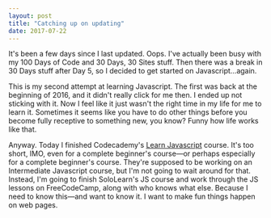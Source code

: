```yaml
---
layout: post
title: "Catching up on updating"
date: 2017-07-22
---
```

It's been a few days since I last updated. Oops. I've actually been busy with my 100 Days of Code and 30 Days, 30 Sites stuff. Then there was a break in 30 Days stuff after Day 5, so I decided to get started on Javascript...again.

This is my second attempt at learning Javascript. The first was back at the beginning of 2016, and it didn't really click for me then. I ended up not sticking with it. Now I feel like it just wasn't the right time in my life for me to learn it. Sometimes it seems like you have to do other things before you become fully receptive to something new, you know? Funny how life works like that.

Anyway. Today I finished Codecademy's [Learn Javascript](https://www.codecademy.com/en/courses/learn-javascript) course. It's too short, IMO, even for a complete beginner's course&mdash;or perhaps especially for a complete beginner's course. They're supposed to be working on an Intermediate Javascript course, but I'm not going to wait around for that. Instead, I'm going to finish SoloLearn's JS course and work through the JS lessons on FreeCodeCamp, along with who knows what else. Because I need to know this&mdash;and want to know it. I want to make fun things happen on web pages.